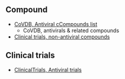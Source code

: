 ## Compound

- [CoVDB, Antiviral cCompounds list](https://docs.google.com/spreadsheets/d/1eCtHcU7GNZHJu4lBADKjzRcYG59EjfCrutLVi3Lq2YA/edit?usp=sharing)
    - CoVDB, antivirals & related compounds
- [Clinical trials, non-antiviral compounds](https://docs.google.com/spreadsheets/d/1c9wW5iFfPcA92YzuhzpM_CW7NzhrxJLzq1PaP1lshpo/edit?usp=sharing)

## Clinical trials

- [ClinicalTrials, Antiviral trials](https://docs.google.com/spreadsheets/d/1MRPF8xJ_UjSqbICfLRDY6UdbscmnS4g6lUcPpoaZe6Y/edit?usp=sharing)

<!--stackedit_data:
eyJoaXN0b3J5IjpbLTQyMjAzNDU1Ml19
-->
